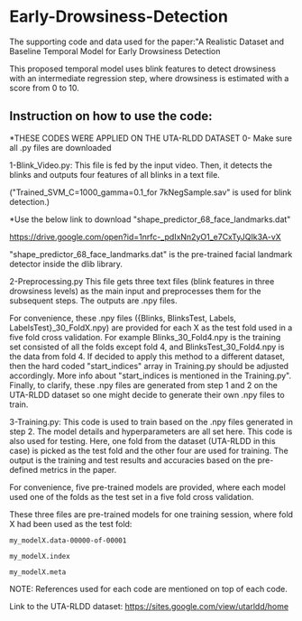 # Early-Drowsiness-Detection
The supporting code and data used for the paper:"A Realistic Dataset and Baseline Temporal Model for Early Drowsiness Detection

This proposed temporal model uses blink features to detect drowsiness with an intermediate regression step, where drowsiness is estimated with a score from 0 to 10.

## Instruction on how to use the code:
*THESE CODES WERE APPLIED ON THE UTA-RLDD DATASET
0- Make sure all .py files are downloaded 

1-Blink_Video.py:
  This file is fed by the input video. Then, it detects the blinks and outputs four features of all blinks in a text file.
  
  ("Trained_SVM_C=1000_gamma=0.1_for 7kNegSample.sav" is used for blink detection.)
  
  *Use the below link to download "shape_predictor_68_face_landmarks.dat"
  
  https://drive.google.com/open?id=1nrfc-_pdIxNn2yO1_e7CxTyJQIk3A-vX
  
  "shape_predictor_68_face_landmarks.dat" is the pre-trained facial landmark detector inside the dlib library.

2-Preprocessing.py
  This file gets three text files (blink features in three drowsiness levels) as the main input and preprocesses them for the subsequent     steps. The outputs are .npy files.
  
  For convenience, these .npy files ({Blinks, BlinksTest, Labels, LabelsTest}_30_FoldX.npy) are provided for each X as the test fold used   in a five fold cross validation. For example Blinks_30_Fold4.npy is the training set consisted of all the folds except fold 4, and  BlinksTest_30_Fold4.npy is the data from fold 4. If decided to apply this method to a different dataset, then the hard coded          "start_indices" array in Training.py should be adjusted accordingly. More info about "start_indices is mentioned in the Training.py".     Finally, to clarify, these .npy files are generated from step 1 and 2 on the UTA-RLDD dataset so one might decide to generate their own   .npy files to train. 

3-Training.py:
  This code is used to train based on the .npy files generated in step 2. The model details and hyperparameters are all set here. This       code is also used for testing. Here, one fold from the dataset (UTA-RLDD in this case) is picked as the test fold and the other four are used     for training. The output is the training and test results and accuracies based on the pre-defined metrics in the paper.
 
 
  For convenience, five pre-trained models are provided, where each model used one of the folds as the test set in a five fold cross         validation.
  
  These three files are pre-trained models for one training session, where fold X had been used as the test fold:
  
    my_modelX.data-00000-of-00001
    
    my_modelX.index
    
    my_modelX.meta
  
  
  
NOTE: References used for each code are mentioned on top of each code.

Link to the UTA-RLDD dataset:
https://sites.google.com/view/utarldd/home
